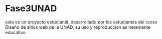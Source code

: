 # Fase3UNAD
este es un proyecto estudiantil, desarrollado por los estudiantes del curso Diseño de sitios web de la UNAD, su uso y reproduccion es netamente educativo
